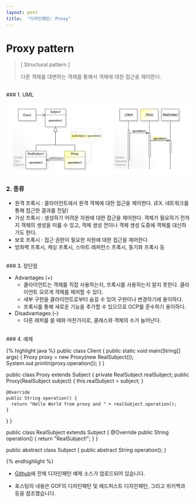 ```yaml
---
layout: post
title:  "디자인패턴: Proxy"
---
```


# Proxy pattern
> [ Structural pattern ]
> 
> 다른 객체를 대변하는 객체를 통해서 객체에 대한 접근을 제어한다.


<br/>
### 1. UML

![Proxy%205b89551241bf48609bf903e92fb50875/untitled](/assets/images/designpattern/proxy.png)


### 2. 종류

- 원격 프록시 : 클라이언트에서 원격 객체에 대한 접근을 제어한다. (EX. 네트워크를 통해 접근한 결과를 전달)
- 가상 프록시 : 생성하기 어려운 자원에 대한 접근을 제어한다. 객체가 필요하기 전까지 객체의 생성을 미룰 수 있고, 객체 생성 전이나 객체 생성 도중에 객체를 대신하기도 한다.
- 보호 프록시 : 접근 권한이 필요한 자원에 대한 접근을 제어한다.
- 방화벽 프록시, 캐싱 프록시, 스마트 레퍼런스 프록시, 동기화 프록시 등

<br/>
### 3. 장단점

- Advantages (+)
    - 클라이언트는 객체를 직접 사용하는지, 프록시를 사용하는지 알지 못한다. 클라이언트 모르게 객체를 제어할 수 있다.
    - 세부 구현을 클라이언트로부터 숨길 수 있어 구현이나 변경하기에 용이하다.
    - 프록시를 통해 새로운 기능을 추가할 수 있으므로 OCP를 준수하기 용이하다.
- Disadvantages (–)
    - 다른 래퍼를 쓸 때와 마찬가지로, 클래스와 객체의 수가 늘어난다.

<br/>
### 4. 예제

{% highlight java %}
public class Client {
  public static void main(String[] args) {
    Proxy proxy = new Proxy(new RealSubject()); 
    System.out.println(proxy.operation()); 
  }
}

public class Proxy extends Subject {
  private RealSubject realSubject;
    public Proxy(RealSubject subject) {
      this.realSubject = subject; 
    } 

    @Override 
    public String operation() {
      return "Hello World from proxy and " + realSubject.operation();
    }
  }
}

public class RealSubject extends Subject {
  @Override 
  public String operation() {
    return "RealSubject!"; 
  }
}

public abstract class Subject {
  public abstract String operation();
}

{% endhighlight %}

* [Github]에 전체 디자인패턴 예제 소스가 업로드되어 있습니다.
* 포스팅의 내용은 GOF의 디자인패턴 및 헤드퍼스트 디자인패턴, 그리고 위키백과 등을 참조했습니다.

  [Github]: https://github.com/hyooi/TIL/tree/master/til.designpattern